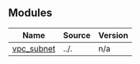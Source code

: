 <!-- BEGIN_TF_DOCS -->


## Modules

| Name | Source | Version |
|------|--------|---------|
| <a name="module_vpc_subnet"></a> [vpc\_subnet](#module\_vpc\_subnet) | ../. | n/a |
<!-- END_TF_DOCS -->